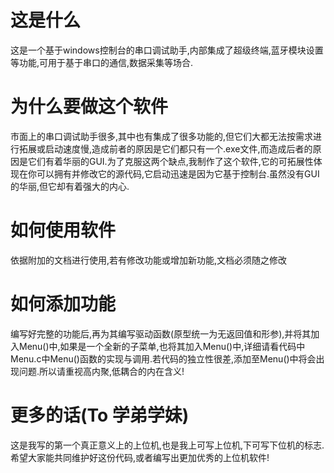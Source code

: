 # 这是什么
这是一个基于windows控制台的串口调试助手,内部集成了超级终端,蓝牙模块设置等功能,可用于基于串口的通信,数据采集等场合.

# 为什么要做这个软件
市面上的串口调试助手很多,其中也有集成了很多功能的,但它们大都无法按需求进行拓展或启动速度慢,造成前者的原因是它们都只有一个.exe文件,而造成后者的原因是它们有着华丽的GUI.为了克服这两个缺点,我制作了这个软件,它的可拓展性体现在你可以拥有并修改它的源代码,它启动迅速是因为它基于控制台.虽然没有GUI的华丽,但它却有着强大的内心.

# 如何使用软件
依据附加的文档进行使用,若有修改功能或增加新功能,文档必须随之修改

# 如何添加功能
编写好完整的功能后,再为其编写驱动函数(原型统一为无返回值和形参),并将其加入Menu()中,如果是一个全新的子菜单,也将其加入Menu()中,详细请看代码中Menu.c中Menu()函数的实现与调用.若代码的独立性很差,添加至Menu()中将会出现问题.所以请重视高内聚,低耦合的内在含义!

# 更多的话(To 学弟学妹)
这是我写的第一个真正意义上的上位机,也是我上可写上位机,下可写下位机的标志.希望大家能共同维护好这份代码,或者编写出更加优秀的上位机软件!
